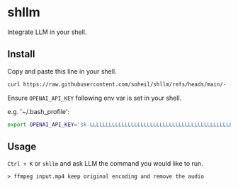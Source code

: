 # shllm

Integrate LLM in your shell.


## Install

Copy and paste this line in your shell.

```bash
curl https://raw.githubusercontent.com/soheil/shllm/refs/heads/main/- | . -
```

Ensure `OPENAI_API_KEY` following env var is set in your shell.

e.g. '~/.bash_profile':

```bash
export OPENAI_API_KEY='sk-LLLLLLLLLLLLLLLLLLLLLLLLLLLLLLLLLLLLLLLLLLLLLL'
```


## Usage

`Ctrl + K` or `shllm` and ask LLM the command you would like to run.

```
> ffmpeg input.mp4 keep original encoding and remove the audio
```

